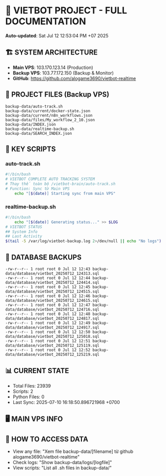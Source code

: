 # 🤖 VIETBOT PROJECT - FULL DOCUMENTATION
**Auto-updated**: Sat Jul 12 12:53:04 PM +07 2025

## 🏗️ SYSTEM ARCHITECTURE
- **Main VPS**: 103.170.123.14 (Production)
- **Backup VPS**: 103.77.172.150 (Backup & Monitor)
- **GitHub**: https://github.com/alogame3690/vietbot-realtime

## 📁 PROJECT FILES (Backup VPS)
```
backup-data/auto-track.sh
backup-data/current/docker-state.json
backup-data/current/n8n_workflows.json
backup-data/files/My_workflow_2_10.json
backup-data/INDEX.json
backup-data/realtime-backup.sh
backup-data/SEARCH_INDEX.json
```

## 🔧 KEY SCRIPTS
### auto-track.sh
```bash
#!/bin/bash
# VIETBOT COMPLETE AUTO TRACKING SYSTEM
# Thay thế toàn bộ /vietbot-brain/auto-track.sh
# Function: Sync từ Main VPS
    echo "[$(date)] Starting sync from main VPS"
```
### realtime-backup.sh
```bash
#!/bin/bash
    echo "[$(date)] Generating status..." >> $LOG
# VIETBOT STATUS
## System Info
## Last Activity
$(tail -5 /var/log/vietbot-backup.log 2>/dev/null || echo "No logs")
```

## 💾 DATABASE BACKUPS
```
-rw-r--r-- 1 root root 0 Jul 12 12:43 backup-data/database/vietbot_20250712_124313.sql
-rw-r--r-- 1 root root 0 Jul 12 12:44 backup-data/database/vietbot_20250712_124414.sql
-rw-r--r-- 1 root root 0 Jul 12 12:45 backup-data/database/vietbot_20250712_124515.sql
-rw-r--r-- 1 root root 0 Jul 12 12:46 backup-data/database/vietbot_20250712_124615.sql
-rw-r--r-- 1 root root 0 Jul 12 12:47 backup-data/database/vietbot_20250712_124716.sql
-rw-r--r-- 1 root root 0 Jul 12 12:48 backup-data/database/vietbot_20250712_124817.sql
-rw-r--r-- 1 root root 0 Jul 12 12:49 backup-data/database/vietbot_20250712_124917.sql
-rw-r--r-- 1 root root 0 Jul 12 12:50 backup-data/database/vietbot_20250712_125018.sql
-rw-r--r-- 1 root root 0 Jul 12 12:51 backup-data/database/vietbot_20250712_125119.sql
-rw-r--r-- 1 root root 0 Jul 12 12:52 backup-data/database/vietbot_20250712_125219.sql
```

## 📊 CURRENT STATE
- Total Files: 23939
- Scripts: 2
- Python Files: 0
- Last Sync: 2025-07-10 16:18:50.896721968 +0700

## 🖥️ MAIN VPS INFO


## 🚨 HOW TO ACCESS DATA
- View any file: "Xem file backup-data/[filename] từ github alogame3690/vietbot-realtime"
- Check logs: "Show backup-data/logs/[logfile]"
- View scripts: "List all .sh files in backup-data/"
